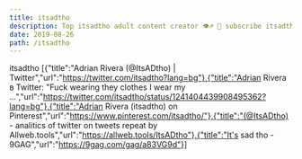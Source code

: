 ```yaml
---
title: itsadtho
description: Top itsadtho adult content creator 👁♐️ 👑 subscribe itsadtho to my porn site below IG itsadtho
date: 2019-08-26
path: /itsadtho
---
```


itsadtho
[{"title":"Adrian Rivera (@ItsADtho) | Twitter","url":"https://twitter.com/itsadtho?lang=bg"},{"title":"Adrian Rivera в Twitter: \"Fuck wearing they clothes I wear my ...","url":"https://twitter.com/itsadtho/status/1241404439908495362?lang=bg"},{"title":"Adrian Rivera (itsadtho) on Pinterest","url":"https://www.pinterest.com/itsadtho/"},{"title":"(@ItsADtho) - analitics of twitter on tweets repeat by Allweb.tools","url":"https://allweb.tools/ItsADtho"},{"title":"It's sad tho - 9GAG","url":"https://9gag.com/gag/a83VG9d"}]

